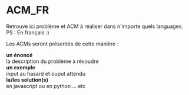 # ACM_FR
Retrouve ici problème et ACM à réaliser dans n'importe quels languages. <br />
PS : En français :) <br />

Les ACMs seront présentés de cette manière : <br />

**un énoncé** <br />
la description du problème à résoudre <br />
**un exemple** <br />
input au hasard et ouput attendu <br />
**la/les solution(s)** <br />
en javascript ou en python ... etc <br />
